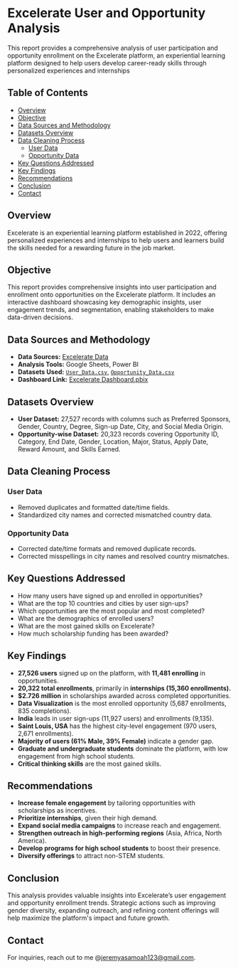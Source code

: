 # Excelerate User and Opportunity Analysis
This report provides a comprehensive analysis of user participation and opportunity enrollment on the Excelerate platform, an experiential learning platform designed to help users develop career-ready skills through personalized experiences and internships

## Table of Contents
- [Overview](#overview)
- [Objective](#objective)
- [Data Sources and Methodology](#data-sources-and-methodology)
- [Datasets Overview](#datasets-overview)
- [Data Cleaning Process](#data-cleaning-process)
  - [User Data](#user-data)
  - [Opportunity Data](#opportunity-data)
- [Key Questions Addressed](#key-questions-addressed)
- [Key Findings](#key-findings)
- [Recommendations](#recommendations)
- [Conclusion](#conclusion)
- [Contact](#contact)

## Overview
Excelerate is an experiential learning platform established in 2022, offering personalized experiences and internships to help users and learners build the skills needed for a rewarding future in the job market.

## Objective
This report provides comprehensive insights into user participation and enrollment onto opportunities on the Excelerate platform. It includes an interactive dashboard showcasing key demographic insights, user engagement trends, and segmentation, enabling stakeholders to make data-driven decisions.

## Data Sources and Methodology
- **Data Sources:** [Excelerate Data](https://engage.4excelerate.org/mod/assign/view.php?id=20052)
- **Analysis Tools:** Google Sheets, Power BI
- **Datasets Used:** [`User_Data.csv`](#), [`Opportunity_Data.csv`](#)
- **Dashboard Link:** [Excelerate Dashboard.pbix](#)

## Datasets Overview
- **User Dataset:** 27,527 records with columns such as Preferred Sponsors, Gender, Country, Degree, Sign-up Date, City, and Social Media Origin.
- **Opportunity-wise Dataset:** 20,323 records covering Opportunity ID, Category, End Date, Gender, Location, Major, Status, Apply Date, Reward Amount, and Skills Earned.

## Data Cleaning Process
### User Data
- Removed duplicates and formatted date/time fields.
- Standardized city names and corrected mismatched country data.

### Opportunity Data
- Corrected date/time formats and removed duplicate records.
- Corrected misspellings in city names and resolved country mismatches.

## Key Questions Addressed
- How many users have signed up and enrolled in opportunities?
- What are the top 10 countries and cities by user sign-ups?
- Which opportunities are the most popular and most completed?
- What are the demographics of enrolled users?
- What are the most gained skills on Excelerate?
- How much scholarship funding has been awarded?

## Key Findings
- **27,526 users** signed up on the platform, with **11,481 enrolling** in opportunities.
- **20,322 total enrollments**, primarily in **internships (15,360 enrollments).**
- **$2.726 million** in scholarships awarded across completed opportunities.
- **Data Visualization** is the most enrolled opportunity (5,687 enrollments, 835 completions).
- **India** leads in user sign-ups (11,927 users) and enrollments (9,135).
- **Saint Louis, USA** has the highest city-level engagement (970 users, 2,671 enrollments).
- **Majority of users (61% Male, 39% Female)** indicate a gender gap.
- **Graduate and undergraduate students** dominate the platform, with low engagement from high school students.
- **Critical thinking skills** are the most gained skills.

## Recommendations
- **Increase female engagement** by tailoring opportunities with scholarships as incentives.
- **Prioritize internships**, given their high demand.
- **Expand social media campaigns** to increase reach and engagement.
- **Strengthen outreach in high-performing regions** (Asia, Africa, North America).
- **Develop programs for high school students** to boost their presence.
- **Diversify offerings** to attract non-STEM students.

## Conclusion
This analysis provides valuable insights into Excelerate’s user engagement and opportunity enrollment trends. Strategic actions such as improving gender diversity, expanding outreach, and refining content offerings will help maximize the platform's impact and future growth.

## Contact
For inquiries, reach out to me @jeremyasamoah123@gmail.com. 

